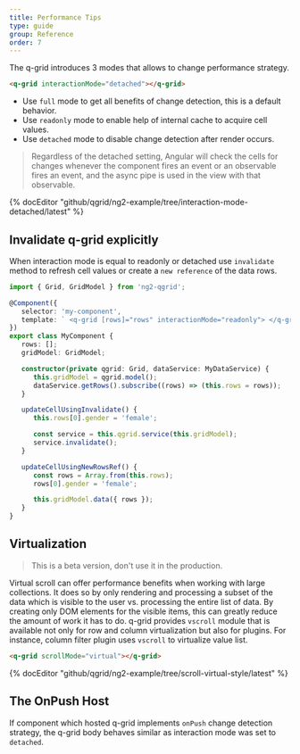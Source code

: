 ```yaml
---
title: Performance Tips
type: guide
group: Reference
order: 7
---
```


The q-grid introduces 3 modes that allows to change performance strategy.

```html
<q-grid interactionMode="detached"></q-grid>
```

* Use `full` mode to get all benefits of change detection, this is a default behavior. 
* Use `readonly` mode to enable help of internal cache to acquire cell values.
* Use `detached` mode to disable change detection after render occurs.

> Regardless of the detached setting, Angular will check the cells for changes whenever the component fires an event or an observable fires an event, and the async pipe is used in the view with that observable.

{% docEditor "github/qgrid/ng2-example/tree/interaction-mode-detached/latest" %}

## Invalidate q-grid explicitly

When interaction mode is equal to readonly or detached use `invalidate` method to refresh cell values or create a `new reference` of the data rows.

```typescript
import { Grid, GridModel } from 'ng2-qgrid';

@Component({
   selector: 'my-component',
   template: ` <q-grid [rows]="rows" interactionMode="readonly"> </q-grid> `,
})
export class MyComponent {
   rows: [];
   gridModel: GridModel;

   constructor(private qgrid: Grid, dataService: MyDataService) {
      this.gridModel = qgrid.model();
      dataService.getRows().subscribe((rows) => (this.rows = rows));
   }

   updateCellUsingInvalidate() {
      this.rows[0].gender = 'female';

      const service = this.qgrid.service(this.gridModel);
      service.invalidate();
   }

   updateCellUsingNewRowsRef() {
      const rows = Array.from(this.rows);
      rows[0].gender = 'female';

      this.gridModel.data({ rows });
   }
}
```

## Virtualization

> This is a beta version, don't use it in the production.
 
Virtual scroll can offer performance benefits when working with large collections. It does so by only rendering and processing a subset of the data which is visible to the user vs. processing the entire list of data. By creating only DOM elements for the visible items, this can greatly reduce the amount of work it has to do. q-grid provides `vscroll` module that is available not only for row and column virtualization but also for plugins. For instance, column filter plugin uses `vscroll` to virtualize value list. 


```html
<q-grid scrollMode="virtual"></q-grid>
```

{% docEditor "github/qgrid/ng2-example/tree/scroll-virtual-style/latest" %}

## The OnPush Host

If component which hosted q-grid implements `onPush` change detection strategy, the q-grid body behaves similar as interaction mode was set to `detached`.
